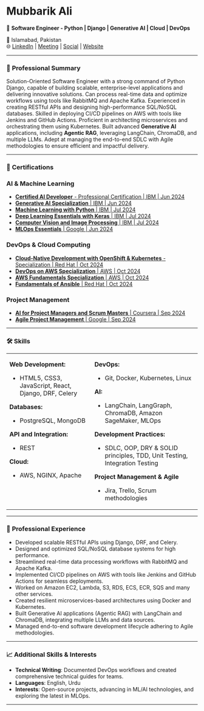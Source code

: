 # Mubbarik Ali

🚀 **Software Engineer - Python | Django | Generative AI | Cloud | DevOps**

📍 Islamabad, Pakistan  
🌐 <a href="https://linkedin.com/in/mubbarikali" target="_blank">LinkedIn</a> | <a href="https://calendly.com/mubbarikali" target="_blank">Meeting</a> | <a href="https://linktr.ee/mubbarikali" target="_blank">Social</a> | <a href="https://mubbarikali.github.io" target="_blank">Website</a>

---

### 🌟 **Professional Summary**

Solution-Oriented Software Engineer with a strong command of Python Django, capable of building scalable, enterprise-level applications and delivering innovative solutions. Can process real-time data and optimize workflows using tools like RabbitMQ and Apache Kafka. Experienced in creating RESTful APIs and designing high-performance SQL/NoSQL databases. Skilled in deploying CI/CD pipelines on AWS with tools like Jenkins and GitHub Actions. Proficient in architecting microservices and orchestrating them using Kubernetes. Built advanced **Generative AI** applications, including **Agentic RAG**, leveraging LangChain, ChromaDB, and multiple LLMs. Adept at managing the end-to-end SDLC with Agile methodologies to ensure efficient and impactful delivery.

---

### 📜 **Certifications**

### AI & Machine Learning
- [**Certified AI Developer** - Professional Certification | IBM | Jun 2024](https://github.com/mubbarikali/Certifications/blob/main/1_AI%20and%20ML/1_%20IBM%20AI%20Developer%20Professional%20Certificate/IBM%20AI%20Developer%20Professional%20Certification%20(Coursera%20YRFAFYZZ3PUK).pdf)
- [**Generative AI Specialization** | IBM | Jun 2024](https://github.com/mubbarikali/Certifications/blob/main/1_AI%20and%20ML/3_IBM%20Generative%20AI%20for%20Software%20Developers%20Specialization/Generative%20AI%20for%20Software%20Developers%20Specialization%20by%20IBM%20(Coursera%20ENPVVD7KH3HT).pdf)
- [**Machine Learning with Python** | IBM | Jul 2024](https://github.com/mubbarikali/Certifications/blob/main/1_AI%20and%20ML/2_%20IBM%20AI%20Engineering%20Professional%20Certificate/1_Machine%20Learning%20with%20Python/Machine%20Learning%20with%20Python%20(Coursera%20Q72W7DEXZWL7).pdf)
- [**Deep Learning Essentials with Keras** | IBM | Jul 2024](https://github.com/mubbarikali/Certifications/blob/main/1_AI%20and%20ML/2_%20IBM%20AI%20Engineering%20Professional%20Certificate/2_Introduction%20to%20Deep%20Learning%20%26%20Neural%20Networks%20with%20Keras/Introduction%20to%20Deep%20Learning%20%26%20Neural%20Networks%20with%20Keras%20(Coursera%20CVBB4YLFYPEQ).pdf)
- [**Computer Vision and Image Processing** | IBM | Jul 2024](https://github.com/mubbarikali/Certifications/blob/main/1_AI%20and%20ML/2_%20IBM%20AI%20Engineering%20Professional%20Certificate/3_Introduction%20to%20Computer%20Vision%20and%20Image%20Processing/Introduction%20to%20Computer%20Vision%20and%20Image%20Processing%20(Coursera%20KY5VN9ERCAWK).pdf)
- [**MLOps Essentials** | Google | Jun 2024](https://github.com/mubbarikali/Certifications/blob/main/1_AI%20and%20ML/4_Google%20MLOps/MLOps%20by%20Google%20(Coursera%20CT6PMLYUE2QR).pdf)

### DevOps & Cloud Computing
- [**Cloud-Native Development with OpenShift & Kubernetes** - Specialization | Red Hat | Oct 2024](https://github.com/mubbarikali/Certifications/blob/main/2_DevOps%20and%20Cloud/3_Red%20Hat%20-%20Cloud-native%20Development%20with%20Kubernetes%20and%20OpenShift%20-%20Specialization/Cloud-Native%20Development%20with%20OpenShift%20and%20Kubernetes%20(Coursera%20ER1PF5HEXRSG).pdf)
- [**DevOps on AWS Specialization** | AWS | Oct 2024](https://github.com/mubbarikali/Certifications/blob/main/2_DevOps%20and%20Cloud/1_DevOps%20on%20AWS%20-%20Specialization/DevOps%20on%20AWS%20(Coursera%20V5Y4Z4R007WR).pdf)
- [**AWS Fundamentals Specialization** | AWS | Oct 2024](https://github.com/mubbarikali/Certifications/blob/main/2_DevOps%20and%20Cloud/2_AWS%20Fundamentals%20-%20Specialization/AWS%20Fundamentals%20Specialization%20(Coursera%20ZSCPPZR5WCW4).pdf)
- [**Fundamentals of Ansible** | Red Hat | Oct 2024](https://github.com/mubbarikali/Certifications/blob/main/2_DevOps%20and%20Cloud/4_Red%20Hat%20-%20Fundamentals%20of%20Ansible/Fundamentals%20of%20Ansible%20(Coursera%20UY79NLW1BNA3).pdf)

### Project Management
- [**AI for Project Managers and Scrum Masters** | Coursera | Sep 2024](https://github.com/mubbarikali/Certifications/blob/main/3_Project%20Management/2_AI%20for%20Project%20Managers%20and%20Scrum%20Masters/AI%20for%20Project%20Managers%20and%20Scrum%20Masters%20(Coursera%20QQ4USDC6SSBU).pdf)
- [**Agile Project Management** | Google | Sep 2024](https://github.com/mubbarikali/Certifications/blob/main/3_Project%20Management/1_Agile%20Project%20Management%20by%20Google/Agile%20Project%20Management%20by%20Google%20(Coursera%20MTY8FIQ9FUOB).pdf)

---

### 🛠️ **Skills**

<table>
<tr>
  <td valign="top">

  **Web Development:**
  - HTML5, CSS3, JavaScript, React, Django, DRF, Celery
  
  **Databases:**
  - PostgreSQL, MongoDB
  
  **API and Integration:**
  - REST
  
  **Cloud:**
  - AWS, NGINX, Apache
    
  </td>
  <td valign="top">

  **DevOps:**
  - Git, Docker, Kubernetes, Linux
    
  **AI:**
  - LangChain, LangGraph, ChromaDB, Amazon SageMaker, MLOps

  **Development Practices:**
  - SDLC, OOP, DRY & SOLID principles, TDD, Unit Testing, Integration Testing
    
  **Project Management & Agile**  
  - Jira, Trello, Scrum methodologies

  </td>
</tr>
</table>

---

### 💼 **Professional Experience**

  - Developed scalable RESTful APIs using Django, DRF, and Celery.
  - Designed and optimized SQL/NoSQL database systems for high performance.
  - Streamlined real-time data processing workflows with RabbitMQ and Apache Kafka.
  - Implemented CI/CD pipelines on AWS with tools like Jenkins and GitHub Actions for seamless deployments.
  - Worked on Amazon EC2, Lambda, S3, RDS, ECS, ECR, SQS and many other services.
  - Created resilient microservices-based architectures using Docker and Kubernetes.
  - Built Generative AI applications (Agentic RAG) with LangChain and ChromaDB, integrating multiple LLMs and data sources.
  - Managed end-to-end software development lifecycle adhering to Agile methodologies.

---

### 📈 **Additional Skills & Interests**

- **Technical Writing**: Documented DevOps workflows and created comprehensive technical guides for teams.
- **Languages**: English, Urdu
- **Interests**: Open-source projects, advancing in ML/AI technologies, and exploring the latest in MLOps.

---
